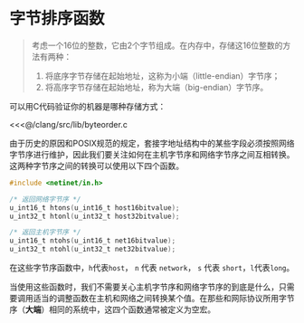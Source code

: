 # 字节排序函数
>考虑一个16位的整数，它由2个字节组成。在内存中，存储这16位整数的方法有两种：
>1. 将底序字节存储在起始地址，这称为小端（little-endian）字节序；
>2. 将高序字节存储在起始地址，称为大端（big-endian）字节序。

可以用C代码验证你的机器是哪种存储方式：

<<<@/clang/src/lib/byteorder.c

由于历史的原因和POSIX规范的规定，套接字地址结构中的某些字段必须按照网络字节序进行维护，因此我们要关注如何在主机字节序和网络字节序之间互相转换。这两种字节序之间的转换可以使用以下四个函数。

```c
#include <netinet/in.h>

/* 返回网络字节序 */
u_int16_t htons(u_int16_t host16bitvalue);
u_int32_t htonl(u_int32_t host32bitvalue);

/* 返回主机字节序 */
u_int16_t ntohs(u_int16_t net16bitvalue);
u_int32_t ntohl(u_int32_t net32bitvalue);

```
在这些字节序函数中，`h`代表`host`， `n` 代表 `network`， `s` 代表 `short`，`l`代表`long`。

当使用这些函数时，我们不需要关心主机字节序和网络字节序的到底是什么，只需要调用适当的调整函数在主机和网络之间转换某个值。在那些和网际协议所用字节序（**大端**）相同的系统中，这四个函数通常被定义为空宏。